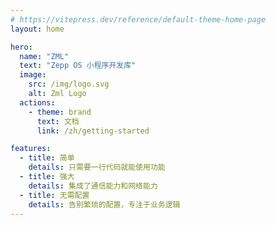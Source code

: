 ```yaml
---
# https://vitepress.dev/reference/default-theme-home-page
layout: home

hero:
  name: "ZML"
  text: "Zepp OS 小程序开发库"
  image:
    src: /img/logo.svg
    alt: Zml Logo
  actions:
    - theme: brand
      text: 文档
      link: /zh/getting-started

features:
  - title: 简单
    details: 只需要一行代码就能使用功能
  - title: 强大
    details: 集成了通信能力和网络能力
  - title: 无需配置
    details: 告别繁琐的配置，专注于业务逻辑
---
```


